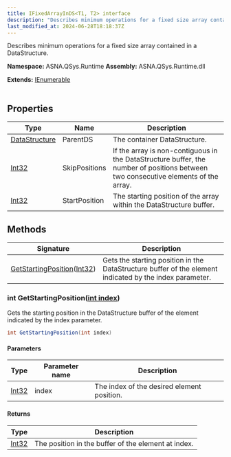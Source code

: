 ```yaml
---
title: IFixedArrayInDS<T1, T2> interface
description: "Describes minimum operations for a fixed size array contained in a DataStructure. "
last_modified_at: 2024-06-28T18:18:37Z
---
```


Describes minimum operations for a fixed size array contained in a DataStructure.

**Namespace:** ASNA.QSys.Runtime
**Assembly:** ASNA.QSys.Runtime.dll

**Extends:** [IEnumerable](https://learn.microsoft.com/en-us/dotnet/api/system.collections.generic.ienumerable-1?view=net-8.0)
<br>
<br>

## Properties

| Type | Name | Description
| --- | --- | --- 
| [DataStructure](/reference/runtime/qsys-runtime/data-structure.html) | ParentDS | The container DataStructure. |
| [Int32](https://learn.microsoft.com/en-us/dotnet/csharp/language-reference/builtin-types/integral-numeric-types) | SkipPositions | If the array is non-contiguous in the DataStructure buffer, the number of positions between two consecutive elements of the array. |
| [Int32](https://learn.microsoft.com/en-us/dotnet/csharp/language-reference/builtin-types/integral-numeric-types) | StartPosition | The starting position of the array within the DataStructure buffer. |

## Methods

| Signature | Description |
| --- | --- |
| [GetStartingPosition](#int-getstartingpositionint-index)([Int32](https://docs.microsoft.com/en-us/dotnet/api/system.int32)) | Gets the starting position in the DataStructure buffer of the element indicated by the index parameter.

### int GetStartingPosition([int index](https://learn.microsoft.com/en-us/dotnet/csharp/language-reference/builtin-types/integral-numeric-types))

Gets the starting position in the DataStructure buffer of the element indicated by the index parameter.

```cs
int GetStartingPosition(int index)
```

#### Parameters

| Type | Parameter name | Description
| --- | --- | ---
| [Int32](https://docs.microsoft.com/en-us/dotnet/api/system.int32) | index | The index of the desired element position.

#### Returns

| Type | Description
| --- | ---
| [Int32](https://docs.microsoft.com/en-us/dotnet/api/system.int32) | The position in the buffer of the element at index.
